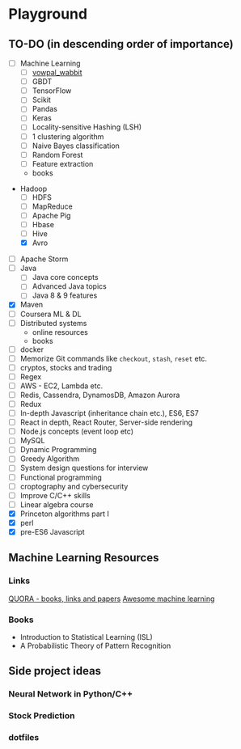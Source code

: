 # Playground
## TO-DO (in descending order of importance)
- [ ] Machine Learning
	- [ ] [vowpal_wabbit](https://github.com/JohnLangford/vowpal_wabbit)
	- [ ] GBDT
	- [ ] TensorFlow
	- [ ] Scikit
	- [ ] Pandas
	- [ ] Keras
	- [ ] Locality-sensitive Hashing (LSH)
	- [ ] 1 clustering algorithm
	- [ ] Naive Bayes classification
	- [ ] Random Forest
	- [ ] Feature extraction
	- books
- Hadoop
    - [ ] HDFS 
    - [ ] MapReduce
    - [ ] Apache Pig
    - [ ] Hbase
    - [ ] Hive
    - [x] Avro
- [ ] Apache Storm
- [ ] Java
  - [ ] Java core concepts
  - [ ] Advanced Java topics
  - [ ] Java 8 & 9 features
- [x] Maven
- [ ] Coursera ML & DL
- [ ] Distributed systems
	- online resources
	- books
- [ ] docker
- [ ] Memorize Git commands like `checkout`, `stash`, `reset` etc.
- [ ] cryptos, stocks and trading
- [ ] Regex
- [ ] AWS - EC2, Lambda etc.
- [ ] Redis, Cassendra, DynamosDB, Amazon Aurora
- [ ] Redux
- [ ] In-depth Javascript (inheritance chain etc.), ES6, ES7
- [ ] React in depth, React Router, Server-side rendering
- [ ] Node.js concepts (event loop etc)
- [ ] MySQL
- [ ] Dynamic Programming
- [ ] Greedy Algorithm
- [ ] System design questions for interview 
- [ ] Functional programming
- [ ] croptography and cybersecurity
- [ ] Improve C/C++ skills
- [ ] Linear algebra course
- [x] Princeton algorithms part I
- [x] perl
- [x] pre-ES6 Javascript

## Machine Learning Resources
### Links
[QUORA - books, links and papers](https://www.quora.com/How-do-I-learn-machine-learning-1)
[Awesome machine learning](https://github.com/jsun98/awesome-machine-learning)
### Books
- Introduction to Statistical Learning (ISL)
- A Probabilistic Theory of Pattern Recognition
## Side project ideas
### Neural Network in Python/C++
### Stock Prediction
### dotfiles
